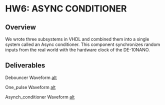 
# HW6: ASYNC CONDITIONER

## Overview
We wrote three subsystems in VHDL and combined them into a single system called an Async conditioner. This component synchronizes random inputs from the real world with the hardware clock of the DE-10NANO. 


## Deliverables
Debouncer Waveform
[alt](/assets/HW6_Debounce_TB.jpg)

One_pulse Waveform
[alt](/assets/HW6_one_pulse.jpg)

Asynch_conditioner Waveform
[alt](/assets/HW6_Async_TB.jpg)



